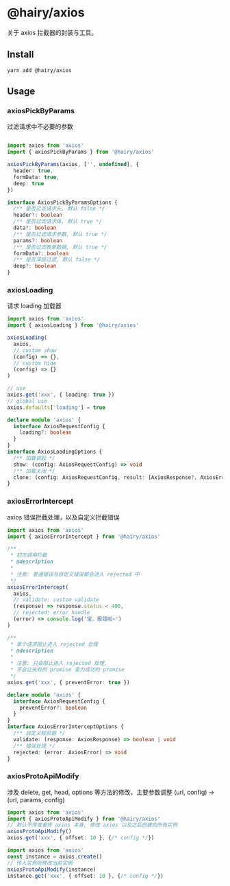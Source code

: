 # @hairy/axios

关于 axios 拦截器的封装与工具。

## Install

`yarn add @hairy/axios`

## Usage

### axiosPickByParams

过滤请求中不必要的参数

~~~typescript

import axios from 'axios'
import { axiosPickByParams } from '@hairy/axios'

axiosPickByParams(axios, ['', undefined], {
  header: true,
  formData: true,
  deep: true
})

~~~

~~~typescript
interface AxiosPickByParamsOptions {
  /** 是否过滤请求头, 默认 false */
  header?: boolean
  /** 是否过滤请求体, 默认 true */
  data?: boolean
  /** 是否过滤请求参数, 默认 true */
  params?: boolean
  /** 是否过滤表单数据, 默认 true */
  formData?: boolean
  /** 是否深层过滤, 默认 false */
  deep?: boolean
}
~~~

### axiosLoading

请求 loading 加载器

~~~typescript
import axios from 'axios'
import { axiosLoading } from '@hairy/axios'

axiosLoading(
  axios,
  // custom show
  (config) => {},
  // custom hide
  (config) => {}
)

// use
axios.get('xxx', { loading: true })
// global use
axios.defaults['loading'] = true
~~~

~~~typescript
declare module 'axios' {
  interface AxiosRequestConfig {
    loading?: boolean
  }
}
interface AxiosLoadingOptions {
  /** 加载调起 */
  show: (config: AxiosRequestConfig) => void
  /** 加载关闭 */
  clone: (config: AxiosRequestConfig, result: [AxiosResponse?, AxiosError?]) => void
}
~~~

### axiosErrorIntercept

axios 错误拦截处理，以及自定义拦截错误

~~~typescript
import axios from 'axios'
import { axiosErrorIntercept } from '@hairy/axios'

/**
 * 初次调用拦截
 * @description
 * 
 * 注意: 普通错误与自定义错误都会进入 rejected 中
 */
axiosErrorIntercept(
  axios,
  // validate: custom validate
  (response) => response.status < 400,
  // rejected: error handle
  (error) => console.log('宝，报错啦~')
)

/**
 * 单个请求阻止进入 rejected 处理
 * @description
 * 
 * 注意: 只会阻止进入 rejected 处理, 
 * 不会让失败的 promise 变为成功的 promise
 */
axios.get('xxx', { preventError: true })
~~~

~~~typescript
declare module 'axios' {
  interface AxiosRequestConfig {
    preventError?: boolean
  }
}
interface AxiosErrorInterceptOptions {
  /** 自定义校验器 */
  validate: (response: AxiosResponse) => boolean | void
  /** 错误处理 */
  rejected: (error: AxiosError) => void
}
~~~

### axiosProtoApiModify

涉及 delete, get, head, options 等方法的修改，主要参数调整 (url, config) -> (url, params, config)

~~~typescript
import axios from 'axios'
import { axiosProtoApiModify } from '@hairy/axios'
// 默认不传或者传 axios 本身, 修改 axios 以及之后创建的所有实例
axiosProtoApiModify()
axios.get('xxx', { offset: 10 }, {/* config */})
~~~

~~~typescript
import axios from 'axios'
const instance = axios.create()
// 传入实例则修改当前实例
axiosProtoApiModify(instance)
instance.get('xxx', { offset: 10 }, {/* config */})
~~~